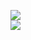 [![](https://img.shields.io/badge/Made%20With-Github%20Spray-lightgrey.svg?style=for-the-badge&logo=github)](https://github.com/Annihil/github-spray#17399)  
[![](https://i.imgur.com/2DrTn0Z.gif)](https://github.com/Annihil/github-spray)